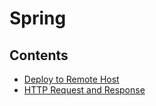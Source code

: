 # Spring

## Contents

- [Deploy to Remote Host](https://github.com/solarsdev/TIL/blob/master/Spring/deploy_remote_host.md)
- [HTTP Request and Response](https://github.com/solarsdev/TIL/blob/master/Spring/http_request_and_response.md)
